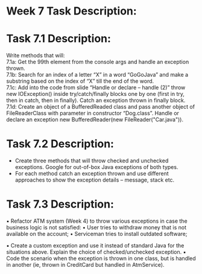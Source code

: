 # Week 7 Task Description:

# Task 7.1 Description:

Write methods that will:<br />
7.1a: Get the 99th element from the console args and handle an exception thrown.<br />
7.1b: Search for an index of a letter “X” in a word “GoGoJava” and make a substring based on the index of “X” till the end of the word.<br />
7.1c: Add into the code from slide “Handle or declare – handle (2)” throw new IOException() inside try/catch/finally blocks one by one (first in try, then in catch, then in finally). Catch an exception thrown in finally block.<br />
7.1d: Create an object of a BufferedReaded class and pass another object of FileReaderClass with parameter in constructor “Dog.class”. Handle or declare an exception new BufferedReader(new FileReader("Car.java")).


# Task 7.2 Description:<br />
- Create three methods that will throw checked and unchecked exceptions. Google for out-of-box Java exceptions of both types.<br />
- For each method catch an exception thrown and use different approaches to show the exception details – message, stack etc.<br />


# Task 7.3 Description:<br />
▪ Refactor ATM system (Week 4) to throw various exceptions in case the business logic is not satisfied:
    • User tries to withdraw money that is not available on the account;
    • Serviceman tries to install outdated software;

▪ Create a custom exception and use it instead of standard Java for the situations above. Explain the choice of checked/unchecked exception.
▪ Code the scenario when the exception is thrown in one class, but is handled in another (ie, thrown in CreditCard but handled in AtmService).

